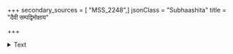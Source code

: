 +++
secondary_sources = [ "MSS_2248",]
jsonClass = "Subhaashita"
title = "दैवी सम्पद्विमोक्षाय"

+++

<details><summary>Text</summary>

दैवी संपद्विमोक्षाय निबन्धायासुरी मता॥
</details>
